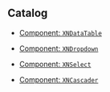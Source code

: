 ﻿## Catalog

-   [Component: `XNDataTable`](./Component_DataTable.md)

-   [Component: `XNDropdown`](./Component_Dropdown.md)

-   [Component: `XNSelect`](./Component_Select.md)

-   [Component: `XNCascader`](./Component_Cascader.md)
